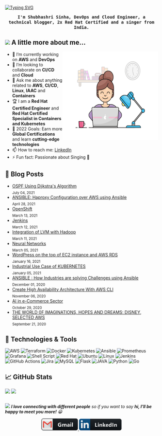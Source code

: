 [![Typing SVG](https://readme-typing-svg.herokuapp.com?color=%23010405&size=28&lines=Hello,+folks!+%F0%9F%91%8B)](https://git.io/typing-svg)

<p align="center">
 <samp>
  <strong>I'm Shubhashri Sinha, DevOps and Cloud Engineer, a technical blogger, 2x Red Hat Certified and a singer from India.</strong>
  </samp>
</p>

## <img src="https://media.giphy.com/media/VgCDAzcKvsR6OM0uWg/giphy.gif" width="50"> A little more about me...

<img align="right" src="./assets/selfportrait.gif" width="315" height="290" alt="Shubhashri Sinha"></img>

- 🔭 I’m currently working on <strong>AWS</strong> and <strong>DevOps</strong>
- 👯 I’m looking to collaborate on <strong>CI/CD</strong> and <strong>Cloud</strong>
- 💬 Ask me about anything related to <strong>AWS</strong>, <strong>CI/CD</strong>, <strong>Linux</strong>, <strong>IAAC</strong> and <strong>Containers</strong>
- 🏆 I am a <strong>Red Hat Certified Engineer</strong> and <strong>Red Hat Certified Specialist in Containers and Kubernetes</strong>
- 🎯 2022 Goals: Earn more <strong>Global Certifications</strong> and learn <strong>cutting-edge technologies</strong>
- 📫 How to reach me: [LinkedIn](https://www.linkedin.com/in/shubhashri-sinha/)
- ⚡ Fun fact: Passionate about Singing 🎤

## 📝 Blog Posts

- [OSPF Using Dijkstra's Algorithm](https://informaticworldhere.blogspot.com/2021/07/ospf-using-dijkstras-algorithm.html)<br/><sub>July 04, 2021</sub>
- [ANSIBLE: Haproxy Configuration over AWS using Ansible](https://informaticworldhere.blogspot.com/2021/04/ansible-haproxy-configuration-over-aws.html)<br/><sub>April 28, 2021</sub>
- [OpenShift](https://informaticworldhere.blogspot.com/2021/03/openshift.html)<br/><sub>March 13, 2021</sub>
- [Jenkins](https://informaticworldhere.blogspot.com/2021/03/jenkins.html)<br/><sub>March 12, 2021</sub>
- [Integration of LVM with Hadoop](https://informaticworldhere.blogspot.com/2021/03/integration-of-lvm-with-hadoop.html)<br/><sub>March 11, 2021</sub>
- [Neural Networks](https://informaticworldhere.blogspot.com/2021/03/neural-networks.html)<br/><sub>March 05, 2021</sub>
- [WordPress on the top of EC2 instance and AWS RDS](https://informaticworldhere.blogspot.com/2021/01/there-are-few-steps-you-need-to-follow.html)<br/><sub>January 16, 2021</sub>
- [Industrial Use Case of KUBERNETES](https://informaticworldhere.blogspot.com/2021/01/industrial-use-case-of-kubernetes.html)<br/><sub>January 05, 2021</sub>
- [ANSIBLE : How Industries are solving Challenges using Ansible](https://informaticworldhere.blogspot.com/2020/12/ansible-how-industries-are-solving.html)<br/><sub>December 01, 2020</sub>
- [Create High Availability Architecture With AWS CLI](https://informaticworldhere.blogspot.com/2020/11/create-high-availability-architecture.html)<br/><sub>November 06, 2020</sub>
- [AI in e-Commerce Sector](https://www.linkedin.com/pulse/ai-e-commerce-sector-shubhashri-sinha/)<br/><sub>October 29, 2020</sub>
- [THE WORLD 0F IMAGINATIONS, HOPES AND DREAMS: DISNEY, SELECTED AWS](https://informaticworldhere.blogspot.com/2020/09/the-world-0f-imaginations-hopes-and.html)<br/><sub>September 21, 2020</sub>

## 🔧 Technologies & Tools

![AWS](https://img.shields.io/badge/AWS-%23FF9900.svg?style=for-the-badge&logo=amazon-aws&logoColor=white)
![Terraform](https://img.shields.io/badge/terraform-%235835CC.svg?style=for-the-badge&logo=terraform&logoColor=white)
![Docker](https://img.shields.io/badge/Docker-2CA5E0?style=for-the-badge&logo=docker&logoColor=white)
![Kubernetes](https://img.shields.io/badge/kubernetes-%23326ce5.svg?style=for-the-badge&logo=kubernetes&logoColor=white)
![Ansible](https://img.shields.io/badge/ansible-%231A1918.svg?style=for-the-badge&logo=ansible&logoColor=white)
![Prometheus](https://img.shields.io/badge/Prometheus-000000?style=for-the-badge&logo=prometheus&labelColor=000000)
![Grafana](https://img.shields.io/badge/Grafana-F2F4F9?style=for-the-badge&logo=grafana&logoColor=orange&labelColor=F2F4F9)
![Shell Script](https://img.shields.io/badge/shell_script-%23121011.svg?style=for-the-badge&logo=gnu-bash&logoColor=white)
![Red Hat](https://img.shields.io/badge/Red%20Hat-EE0000?style=for-the-badge&logo=redhat&logoColor=white)
![Ubuntu](https://img.shields.io/badge/Ubuntu-E95420?style=for-the-badge&logo=ubuntu&logoColor=white)
![Linux](https://img.shields.io/badge/Linux-FCC624?style=for-the-badge&logo=linux&logoColor=black)
![Jenkins](https://img.shields.io/badge/jenkins-%232C5263.svg?style=for-the-badge&logo=jenkins&logoColor=white)
![GitHub Actions](https://img.shields.io/badge/githubactions-%232671E5.svg?style=for-the-badge&logo=githubactions&logoColor=white)
![Jira](https://img.shields.io/badge/jira-%230A0FFF.svg?style=for-the-badge&logo=jira&logoColor=white)
![MySQL](https://img.shields.io/badge/mysql-%2300f.svg?style=for-the-badge&logo=mysql&logoColor=white)
![Flask](https://img.shields.io/badge/flask-%23000.svg?style=for-the-badge&logo=flask&logoColor=white)
![JAVA](https://img.shields.io/badge/Java-ED8B00?style=for-the-badge&logo=java&logoColor=white)
![Python](https://img.shields.io/badge/python-3670A0?style=for-the-badge&logo=python&logoColor=ffdd54)
![Go](https://img.shields.io/badge/Go-00ADD8?style=for-the-badge&logo=go&logoColor=white)

## &#x1f4c8; GitHub Stats

<p>
  <img height="180em" src="https://github-readme-stats.vercel.app/api?username=ShubhashriSinha&show_icons=true&hide_border=true&&count_private=true&include_all_commits=true" />
  <img height="180em" src="https://github-readme-stats.vercel.app/api/top-langs/?username=ShubhashriSinha&show_icons=true&hide_border=true&layout=compact&langs_count=8"/>
</p>

##

<img src="https://media.giphy.com/media/LnQjpWaON8nhr21vNW/giphy.gif" width="60"> <em><b>I love connecting with different people</b> so if you want to say <b>hi, I'll be happy to meet you more!</b> 😀</em>

<p align="center">
<a href="mailto:shub.sinha8@gmail.com">
 <img  alt="Gmail" width="120" hight="90" src="./assets/gmail.png" />
</a>
<a href="https://www.linkedin.com/in/shubhashri-sinha/" target="_blank">
  <img  alt="Linkedin" width="140" hight="90" src="./assets/linkedin.png" />
</p>
